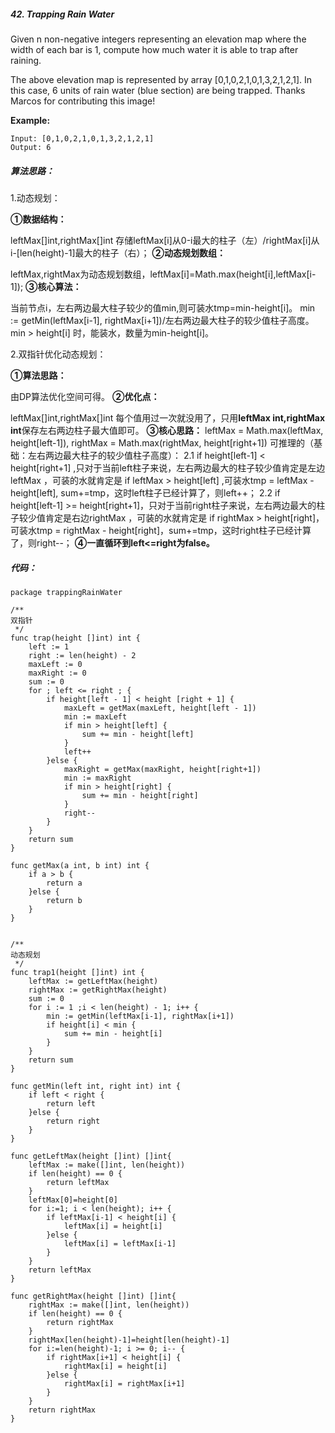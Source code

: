 
##### 42. Trapping Rain Water
Given n non-negative integers representing an elevation map where the width of each bar is 1, compute how much water it is able to trap after raining.




The above elevation map is represented by array [0,1,0,2,1,0,1,3,2,1,2,1]. In this case, 6 units of rain water (blue section) are being trapped. Thanks Marcos for contributing this image!

**Example:**

```  
Input: [0,1,0,2,1,0,1,3,2,1,2,1]
Output: 6
```
##### 算法思路：  
1.动态规划：

**①数据结构：**

leftMax[]int,rightMax[]int 存储leftMax[i]从0-i最大的柱子（左）/rightMax[i]从i-[len(height)-1]最大的柱子（右）；
**②动态规划数组：**

leftMax,rightMax为动态规划数组，leftMax[i]=Math.max(height[i],leftMax[i-1]);
**③核心算法：**

当前节点i，左右两边最大柱子较少的值min,则可装水tmp=min-height[i]。
min := getMin(leftMax[i-1], rightMax[i+1])/左右两边最大柱子的较少值柱子高度。
min > height[i] 时，能装水，数量为min-height[i]。

2.双指针优化动态规划：

**①算法思路：**

由DP算法优化空间可得。
**②优化点：**

leftMax[]int,rightMax[]int 每个值用过一次就没用了，只用**leftMax int,rightMax int**保存左右两边柱子最大值即可。
**③核心思路：**
leftMax = Math.max(leftMax, height[left-1]),
rightMax = Math.max(rightMax, height[right+1])
可推理的（基础：左右两边最大柱子的较少值柱子高度）：
2.1 if height[left-1] < height[right+1] ,只对于当前left柱子来说，左右两边最大的柱子较少值肯定是左边leftMax ，可装的水就肯定是 if leftMax > height[left] ,可装水tmp =  leftMax - height[left], sum+=tmp，这时left柱子已经计算了，则left++；
2.2 if height[left-1] >= height[right+1]，只对于当前right柱子来说，左右两边最大的柱子较少值肯定是右边rightMax ，可装的水就肯定是 if rightMax > height[right]，可装水tmp = rightMax - height[right]，sum+=tmp，这时right柱子已经计算了，则right--；
**④一直循环到left<=right为false。**



##### 代码：  

```  
package trappingRainWater

/**
双指针
 */
func trap(height []int) int {
	left := 1
	right := len(height) - 2
	maxLeft := 0
	maxRight := 0
	sum := 0
	for ; left <= right ; {
		if height[left - 1] < height [right + 1] {
			maxLeft = getMax(maxLeft, height[left - 1])
			min := maxLeft
			if min > height[left] {
				sum += min - height[left]
			}
			left++
		}else {
			maxRight = getMax(maxRight, height[right+1])
			min := maxRight
			if min > height[right] {
				sum += min - height[right]
			}
			right--
		}
	}
	return sum
}

func getMax(a int, b int) int {
	if a > b {
		return a
	}else {
		return b
	}
}


/**
动态规划
 */
func trap1(height []int) int {
	leftMax := getLeftMax(height)
	rightMax := getRightMax(height)
	sum := 0
	for i := 1 ;i < len(height) - 1; i++ {
		min := getMin(leftMax[i-1], rightMax[i+1])
		if height[i] < min {
			sum += min - height[i]
		}
	}
	return sum
}

func getMin(left int, right int) int {
	if left < right {
		return left
	}else {
		return right
	}
}

func getLeftMax(height []int) []int{
	leftMax := make([]int, len(height))
	if len(height) == 0 {
		return leftMax
	}
	leftMax[0]=height[0]
	for i:=1; i < len(height); i++ {
		if leftMax[i-1] < height[i] {
			leftMax[i] = height[i]
		}else {
			leftMax[i] = leftMax[i-1]
		}
	}
	return leftMax
}

func getRightMax(height []int) []int{
	rightMax := make([]int, len(height))
	if len(height) == 0 {
		return rightMax
	}
	rightMax[len(height)-1]=height[len(height)-1]
	for i:=len(height)-1; i >= 0; i-- {
		if rightMax[i+1] < height[i] {
			rightMax[i] = height[i]
		}else {
			rightMax[i] = rightMax[i+1]
		}
	}
	return rightMax
}
```

